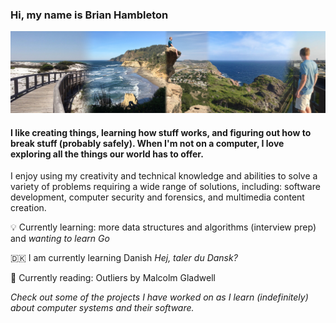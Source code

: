 ### Hi, my name is Brian Hambleton 
![Various pictures I've taken, or had taken of me from various locations.](https://github.com/bhambleton/bhambleton/raw/master/cover-photo.jpg)
#### I like creating things, learning how stuff works, and figuring out how to break stuff (probably safely). When I'm not on a computer, I love exploring all the things our world has to offer.


I enjoy using my creativity and technical knowledge and abilities to solve a variety of problems requiring a wide range of solutions, including: software development, computer security and forensics, and multimedia content creation. 

:bulb: Currently learning: more data structures and algorithms (interview prep) and *wanting to learn Go*

:denmark: I am currently learning Danish *Hej, taler du Dansk?*

:book: Currently reading: Outliers by Malcolm Gladwell 

*Check out some of the projects I have worked on as I learn (indefinitely) about computer systems and their software.*

<!--
**bhambleton/bhambleton** is a ✨ _special_ ✨ repository because its `README.md` (this file) appears on your GitHub profile.

Here are some ideas to get you started:

- 🔭 I’m currently working on ...
- 🌱 I’m currently learning ...
- 👯 I’m looking to collaborate on ...
- 🤔 I’m looking for help with ...
- 💬 Ask me about ...
- 📫 How to reach me: ...
- 😄 Pronouns: ...
- ⚡ Fun fact: ...
-->
